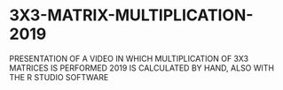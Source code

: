 # 3X3-MATRIX-MULTIPLICATION-2019
PRESENTATION OF A VIDEO IN WHICH MULTIPLICATION OF 3X3 MATRICES IS PERFORMED 2019 IS CALCULATED BY HAND, ALSO WITH THE R STUDIO SOFTWARE
